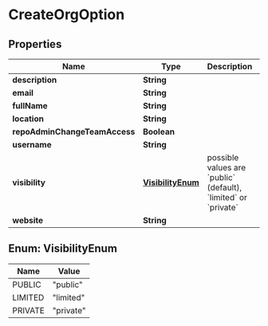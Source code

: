 # CreateOrgOption

## Properties
Name | Type | Description | Notes
------------ | ------------- | ------------- | -------------
**description** | **String** |  |  [optional]
**email** | **String** |  |  [optional]
**fullName** | **String** |  |  [optional]
**location** | **String** |  |  [optional]
**repoAdminChangeTeamAccess** | **Boolean** |  |  [optional]
**username** | **String** |  | 
**visibility** | [**VisibilityEnum**](#VisibilityEnum) | possible values are &#x60;public&#x60; (default), &#x60;limited&#x60; or &#x60;private&#x60; |  [optional]
**website** | **String** |  |  [optional]

<a name="VisibilityEnum"></a>
## Enum: VisibilityEnum
Name | Value
---- | -----
PUBLIC | &quot;public&quot;
LIMITED | &quot;limited&quot;
PRIVATE | &quot;private&quot;
